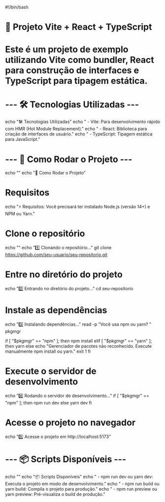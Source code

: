 #!/bin/bash

# 📱 Projeto Vite + React + TypeScript

# Este é um projeto de exemplo utilizando Vite como bundler, React para construção de interfaces e TypeScript para tipagem estática.

# --- 🛠️ Tecnologias Utilizadas ---
echo "🛠️ Tecnologias Utilizadas"
echo " - Vite: Para desenvolvimento rápido com HMR (Hot Module Replacement)."
echo " - React: Biblioteca para criação de interfaces de usuário."
echo " - TypeScript: Tipagem estática para JavaScript."

# --- 🚀 Como Rodar o Projeto ---
echo ""
echo "🚀 Como Rodar o Projeto"

# Requisitos
echo "⚡ Requisitos: Você precisará ter instalado Node.js (versão 14+) e NPM ou Yarn."

# Clone o repositório
echo ""
echo "1️⃣ Clonando o repositório..."
git clone https://github.com/seu-usuario/seu-repositorio.git

# Entre no diretório do projeto
echo "2️⃣ Entrando no diretório do projeto..."
cd seu-repositorio

# Instale as dependências
echo "3️⃣ Instalando dependências..."
read -p "Você usa npm ou yarn? " pkgmgr

if [ "$pkgmgr" == "npm" ]; then
  npm install
elif [ "$pkgmgr" == "yarn" ]; then
  yarn
else
  echo "Gerenciador de pacotes não reconhecido. Execute manualmente npm install ou yarn."
  exit 1
fi

# Execute o servidor de desenvolvimento
echo "4️⃣ Rodando o servidor de desenvolvimento..."
if [ "$pkgmgr" == "npm" ]; then
  npm run dev
else
  yarn dev
fi

# Acesse o projeto no navegador
echo "5️⃣ Acesse o projeto em http://localhost:5173"

# --- 📦 Scripts Disponíveis ---
echo ""
echo "📦 Scripts Disponíveis"
echo " - npm run dev ou yarn dev: Executa o projeto em modo de desenvolvimento."
echo " - npm run build ou yarn build: Compila o projeto para produção."
echo " - npm run preview ou yarn preview: Pré-visualiza o build de produção."